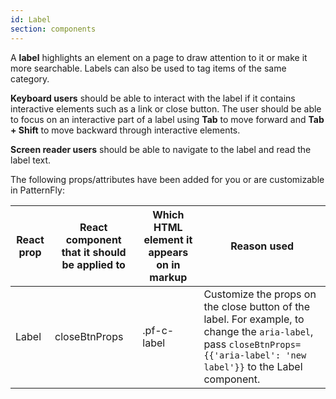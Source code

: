 ```yaml
---
id: Label
section: components
---
```


A **label** highlights an element on a page to draw attention to it or make it more searchable. Labels can also be used to tag items of the same category.

**Keyboard users** should be able to interact with the label if it contains interactive elements such as a link or close button. The user should be able to focus on an interactive part of a label using **Tab** to move forward and **Tab + Shift** to move backward through interactive elements.

**Screen reader users** should be able to navigate to the label and read the label text.

The following props/attributes have been added for you or are customizable in PatternFly:

| React prop | React component that it should be applied to | Which HTML element it appears on in markup | Reason used |
|---|---|---|---|
| Label | closeBtnProps | .pf-c-label | Customize the props on the close button of the label. For example, to change the `aria-label`, pass `closeBtnProps={{'aria-label': 'new label'}}` to the Label component. |
